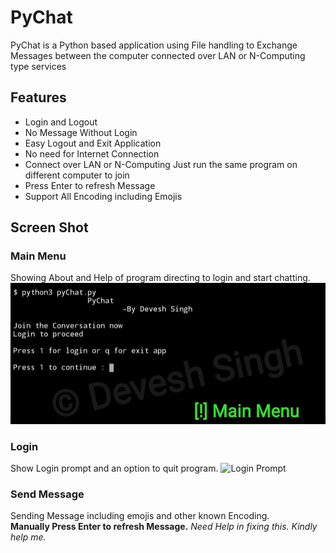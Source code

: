 # PyChat
PyChat is a Python based application using File handling to Exchange Messages between the computer connected over LAN or N-Computing type services

## Features
 - Login and Logout
 - No Message Without Login
 - Easy Logout and Exit Application
 - No need for Internet Connection
 - Connect over LAN or N-Computing
    Just run the same program on different computer to join
 - Press Enter to refresh Message
 - Support All Encoding including Emojis

## Screen Shot
### Main Menu
Showing About and Help of program directing to login and start chatting.
![Main Menu](/screenshot/IMG_20210312_123705.jpg)

### Login
Show Login prompt and an option to quit program.
![Login Prompt](https://github.com/devesh7272/PyChat/blob/main/screenshot/IMG_20210312_123812.jpg?raw=true)

### Send Message
Sending Message including emojis and other known Encoding.<br>
**Manually Press Enter to refresh Message.** _Need Help in fixing this. Kindly help me._
